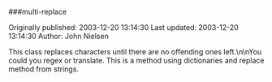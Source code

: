###multi-replace

Originally published: 2003-12-20 13:14:30
Last updated: 2003-12-20 13:14:30
Author: John Nielsen

This class replaces characters until there are no offending ones left.\n\nYou could you regex or translate. This is a method using dictionaries and replace method from strings.